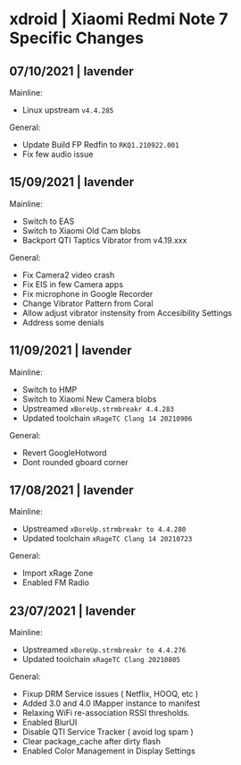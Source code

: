 # xdroid | Xiaomi Redmi Note 7 Specific Changes
## 07/10/2021 | lavender
Mainline:
 - Linux upstream `v4.4.285`

General:
 - Update Build FP Redfin to `RKQ1.210922.001`
 - Fix few audio issue

## 15/09/2021 | lavender
Mainline:
 - Switch to EAS
 - Switch to Xiaomi Old Cam blobs
 - Backport QTI Taptics Vibrator from v4.19.xxx

General:
 - Fix Camera2 video crash
 - Fix EIS in few Camera apps
 - Fix microphone in Google Recorder
 - Change Vibrator Pattern from Coral
 - Allow adjust vibrator instensity from Accesibility Settings
 - Address some denials

## 11/09/2021 | lavender
Mainline:
 - Switch to HMP
 - Switch to Xiaomi New Camera blobs
 - Upstreamed `xBoreUp.strmbreakr 4.4.283`
 - Updated toolchain `xRageTC Clang 14 20210906`

General:
 - Revert GoogleHotword
 - Dont rounded gboard corner

## 17/08/2021 | lavender
Mainline:
 - Upstreamed `xBoreUp.strmbreakr to 4.4.280`
 - Updated toolchain `xRageTC Clang 14 20210723`

General:
 - Import xRage Zone
 - Enabled FM Radio

## 23/07/2021 | lavender
Mainline:
 - Upstreamed `xBoreUp.strmbreakr to 4.4.276`
 - Updated toolchain `xRageTC Clang 20210805`

General:
 - Fixup DRM Service issues ( Netflix, HOOQ, etc )
 - Added 3.0 and 4.0 IMapper instance to manifest 
 - Relaxing WiFi re-association RSSI thresholds. 
 - Enabled BlurUI
 - Disable QTI Service Tracker ( avoid log spam )
 - Clear package_cache after dirty flash 
 - Enabled Color Management in Display Settings
